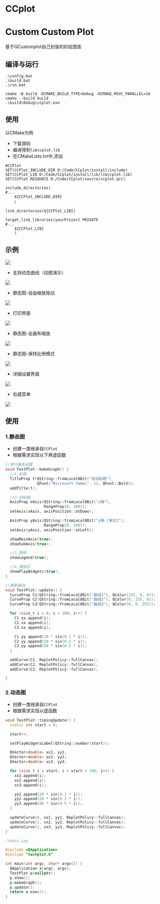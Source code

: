 # CCplot
# Custom Custom Plot
基于QCustomplot自己封装的的绘图库

## 编译与运行
```
.\config.bat
.\build.bat
.\run.bat
```

```
cmake -B build -DCMAKE_BUILD_TYPE=Debug -DCMAKE_MSVC_PARALLEL=16
cmake --build build
.\build\Debug\ccplot.exe
```

## 使用
以CMake为例
- 下载源码
- 编译得到`libccplot.lib`
- 在CMakeLists.txt中,添加
```
#CCPlot
SET(CCPlot_INCLUDE_DIR D:/Code/CCplot/install/include)
SET(CCPlot_LIB D:/Code/CCplot/install/lib/libccplot.lib)
SET(CCPlot_RESOURCE D:/Code/CCplot/source/ccplot.qrc)

include_directories(
#...
    ${CCPlot_INCLUDE_DIR}
    ）

link_directories(${CCPlot_LIB})

target_link_libraries(yourProject PRIVATE
#...
    ${CCPlot_LIB}
    )
```

## 示例
![](./pic/Snipaste_2022-06-24_15-23-32.png)

- 支持动态曲线（动图演示）

![](./pic/GIF%202022-6-24%2015-12-54.gif)

- 静态图-自由缩放拖动

![](./pic/GIF%202022-6-25%2013-41-37.gif)

- 打印界面

![](./pic/dayin.gif)

- 静态图-全画布缩放

![](./pic/suofang.gif)

- 静态图-保持比例模式

![](./pic/bili.gif)

- 详细设置界面

![](./pic/Snipaste_2022-06-24_14-52-22.png)

- 右键菜单

![](./pic/Snipaste_2022-06-24_14-57-39.png)


## 使用
### 1.静态图
- 创建一类继承自`CCPlot`
- 根据需求实现以下两虚函数
```cpp
//进行画布设置
void TestPlot::makeGraph() {
  //1.标题
  TitleProp t(QString::fromLocal8Bit("测试标题"),
              QFont("Microsoft YaHei", 12, QFont::Bold));
  addTitle(t);

  //2.坐标轴
  AxisProp xAxis(QString::fromLocal8Bit("x轴"),
                 RangeProp(0, 100));
  setAxis(xAxis, axisPosition::atDown);

  AxisProp yAxis(QString::fromLocal8Bit("y轴 [单位]"),
                 RangeProp(0, 100));
  setAxis(yAxis, axisPosition::atLeft);

  showMainAxis(true);
  showSubAxis(true);

  //3.图例
  showLegend(true);

  //4.播放区
  showPlayWidgets(true);
}

//更新曲线
void TestPlot::update() {
  CurveProp C1(QString::fromLocal8Bit("曲线1"), QColor(255, 0, 0));
  CurveProp C2(QString::fromLocal8Bit("曲线2"), QColor(0, 255, 0));
  CurveProp C3(QString::fromLocal8Bit("曲线3"), QColor(0, 0, 255));

  for (size_t i = 0; i < 100; i++) {
    C1.xx.append(i);
    C2.xx.append(i);
    C3.xx.append(i);

    C1.yy.append(20 * sin(0.1 * i));
    C2.yy.append(50 * sin(0.2 * i));
    C3.yy.append(80 * sin(0.5 * i));
  }

  addCurve(C1, ReplotPolicy::fullCanvas);
  addCurve(C2, ReplotPolicy::fullCanvas);
  addCurve(C3, ReplotPolicy::fullCanvas);

}

```

### 2.动态图
- 创建一类继承自`CCPlot`
- 根据需求实现以虚函数
```cpp
void TestPlot::timingUpdate() {
  static int start = 0;

  start++;

  setPlayWidgetsLabel(QString::number(start));

  QVector<double> xx1, yy1;
  QVector<double> xx2, yy2;
  QVector<double> xx3, yy3;

  for (size_t i = start; i < start + 100; i++) {
    xx1.append(i);
    xx2.append(i);
    xx3.append(i);

    yy1.append(20 * sin(0.1 * i));
    yy2.append(50 * sin(0.2 * i));
    yy3.append(80 * sin(0.5 * i));
  }

  updateCurve(0, xx1, yy1, ReplotPolicy::fullCanvas);
  updateCurve(1, xx2, yy2, ReplotPolicy::fullCanvas);
  updateCurve(2, xx3, yy3, ReplotPolicy::fullCanvas);
}
```

```cpp
//main.cpp

#include <QApplication>
#include "testplot.h"

int main(int argc, char* argv[]) {
  QApplication a(argc, argv);
  TestPlot p(nullptr);
  p.show();
  p.makeGraph();
  p.update();
  return a.exec();
}

```